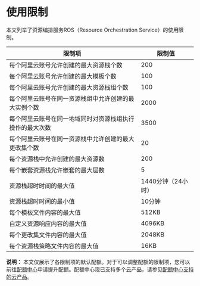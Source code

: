 # 使用限制

本文列举了资源编排服务ROS（Resource Orchestration Service）的使用限制。

|限制项|限制值|
|---|---|
|每个阿里云账号允许创建的最大资源栈个数|200|
|每个阿里云账号允许创建的最大模板个数|100|
|每个阿里云账号允许创建的最大资源栈组个数|100|
|每个阿里云账号在同一资源栈组中允许创建的最大实例个数|2000|
|每个阿里云账号在同一地域同时对资源栈组执行操作的最大次数|3500|
|每个阿里云账号在同一资源栈中允许创建的最大更改集个数|20|
|每个资源栈中允许创建的最大资源数|200|
|每个嵌套资源栈允许嵌套的最大层数|5|
|资源栈超时时间的最大值|1440分钟（24小时）|
|资源栈超时时间的最小值|10分钟|
|每个模板文件内容的最大值|512KB|
|自定义资源响应内容的最大值|4096KB|
|每个更改集文件内容的最大值|2048KB|
|每个资源栈策略文件内容的最大值|16KB|

**说明：** 本文仅展示了各限制项的默认配额。对于可以调整配额的限制项，您可以前往[配额中心](https://quotas.console.aliyun.com)申请提升配额。配额中心现已支持多个云产品，请参见[配额中心支持的云产品]()。

